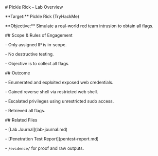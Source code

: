 \# Pickle Rick – Lab Overview



\*\*Target:\*\* Pickle Rick (TryHackMe)  

\*\*Objective:\*\* Simulate a real-world red team intrusion to obtain all flags.



\## Scope \& Rules of Engagement

\- Only assigned IP is in-scope.

\- No destructive testing.

\- Objective is to collect all flags.



\## Outcome

\- Enumerated and exploited exposed web credentials.

\- Gained reverse shell via restricted web shell.

\- Escalated privileges using unrestricted sudo access.

\- Retrieved all flags.



\## Related Files

\- \[Lab Journal](lab-journal.md)

\- \[Penetration Test Report](pentest-report.md)

\- `/evidence/` for proof and raw outputs.



